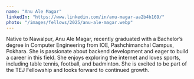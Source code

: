 ```yaml
---
name: "Anu Ale Magar"
linkedIn: "https://www.linkedin.com/in/anu-magar-aa2b4b169/"
photo: "/images/fellows/2025/anu-ale-magar.webp"
---
```


Native to Nawalpur, Anu Ale Magar, recently graduated with a Bachelor’s degree in Computer Engineering from IOE, Pashchimanchal Campus, Pokhara. She is passionate about backend development and eager to build a career in this field. She enjoys exploring the internet and loves sports, including table tennis, football, and badminton. She is excited to be part of the TEJ Fellowship and looks forward to continued growth.

